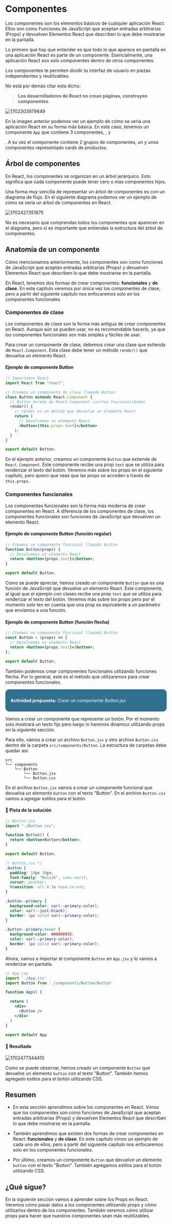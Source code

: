 # Componentes

Los componentes son los elementos básicos de cualquier aplicación React. Ellos son como Funciones de JavaScript que aceptan entradas arbitrarias (Props) y devuelven Elementos React que describen lo que debe mostrarse en la pantalla.

Lo primero que hay que entender es que todo lo que aparece en pantalla en una aplicación React es parte de un componente. Esencialmente, una aplicación React son solo componentes dentro de otros componentes.

Los componentes te permiten dividir tu interfaz de usuario en piezas independientes y reutilizables.

No está por demás citar esta dicho:

> **Los desarrolladores de React no crean páginas, construyen componentes.**

![1702303979649](image/02-Components/1702303979649.png)

En la imagen anterior podemos ver un ejemplo de cómo se vería una aplicación React en su forma más básica. En este caso, tenemos un componente `App` que contiene 3 componentes, <Navbar />, <Home /> y <Footer />. A su vez el componente <Home /> contiene 2 grupos de componentes, un <Banner /> y unos componentes <Card /> representado cards de productos.

## Árbol de componentes

En React, los componentes se organizan en un árbol jerárquico. Esto significa que cada componente puede tener cero o más componentes hijos.

Una forma muy sencilla de representar un árbol de componentes es con un diagrama de flujo. En el siguiente diagrama podemos ver un ejemplo de cómo se vería un árbol de componentes en React.

![1702427351875](image/02-Components/1702427351875.png)

No es necesario que comprendas todos los componentes que aparecen en el diagrama, pero sí es importante que entiendas la estructura del árbol de componentes.

## Anatomía de un componente

Cómo mencionamos anteriormente, los componentes son como funciones de JavaScript que aceptan entradas arbitrarias (Props) y devuelven Elementos React que describen lo que debe mostrarse en la pantalla.

En React, tenemos dos formas de crear componentes: **funcionales** y **de clase**. En este capítulo veremos por única vez los componentes de clase, pero a partir del siguiente capítulo nos enfocaremos solo en los componentes funcionales.

### Componentes de clase

Los componentes de clase son la forma más antigua de crear componentes en React. Aunque aún se pueden usar, no es recomendable hacerlo, ya que los componentes funcionales son más simples y fáciles de usar.

Para crear un componente de clase, debemos crear una clase que extienda de `React.Component`. Esta clase debe tener un método `render()` que devuelva un elemento React.

#### Ejemplo de componente Button

```jsx
// Importamos React
import React from "react";

// Creamos un componente de clase llamado Button
class Button extends React.Component {
  // Button hereda de React.Component ciertas funcionalidades
  render() {
    // render es un método que devuelve un elemento React
    return (
      // Devolvemos un elemento React
      <button>{this.props.text}</button>
    );
  }
}

export default Button;
```

En el ejemplo anterior, creamos un componente `Button` que extiende de `React.Component`. Este componente recibe una prop `text` que se utiliza para renderizar el texto del botón. Veremos más sobre los props en el siguiente capítulo, pero quiero que veas que las props se acceden a través de `this.props`.

### Componentes funcionales

Los componentes funcionales son la forma más moderna de crear componentes en React. A diferencia de los componentes de clase, los componentes funcionales son funciones de JavaScript que devuelven un elemento React.

#### Ejemplo de componente Button (función regular)

```jsx
// Creamos un componente funcional llamado Button
function Button(props) {
  // Devolvemos un elemento React
  return <button>{props.text}</button>;
}

export default Button;
```

Como se puede apreciar, hemos creado un componente `Button` que es una función de JavaScript que devuelve un elemento React. Este componente, al igual que el ejemplo con clases recibe una prop `text` que se utiliza para renderizar el texto del botón. Veremos más sobre los props pero por el momento solo ten en cuenta que una prop es equivalente a un parámetro que enviamos a una función.

#### Ejemplo de componente Button (función flecha)

```jsx
// Creamos un componente funcional llamado Button
const Button = (props) => {
  // Devolvemos un elemento React
  return <button>{props.text}</button>;
};

export default Button;
```

También podemos crear componentes funcionales utilizando funciones flecha. Por lo general, este es el método que utilizaremos para crear componentes funcionales.

<div style="background-color: #31708f; color: #FFFFFF; border-radius: 12px; padding: 16px">
    <h4 style="margin: 10px 0">Actividad propuesta:  <i style="font-weight: normal">Crear un componente Button.jsx</i>   </h4>
</div>

Vamos a crear un componente que represente un botón. Por el momento solo mostrará un texto fijo pero luego lo haremos dinámico utilizando props en la siguiente sección.

Para ello, vamos a crear un archivo `Button.jsx` y otro archivo `Button.css` dentro de la carpeta `src/components/Button`. La estructura de carpetas debe quedar así:

```
src
└── components
    └── Button
        └── Button.jsx
        └── Button.css
```

En el archivo `Button.jsx` vamos a crear un componente funcional que devuelva un elemento `button` con el texto "Button". En el archivo `Button.css` vamos a agregar estilos para el botón.

#### 🔎 Pista de la solución

```jsx
// Button.jsx
import "./Button.css";

function Button() {
  return <button>Button</button>;
}

export default Button;
```

```css
/* Button.css */
.button {
  padding: 10px 30px;
  font-family: "Mulish", sans-serif;
  cursor: pointer;
  transition: all 0.3s ease-in-out;
}

.button--primary {
  background-color: var(--primary-color);
  color: var(--just-black);
  border: 1px solid var(--primary-color);
}

.button--primary:hover {
  background-color: #00000035;
  color: var(--primary-color);
  border: 1px solid var(--primary-color);
}
```

Ahora, vamos a importar el componente `Button` en `App.jsx` y lo vamos a renderizar en pantalla.

```jsx
// App.jsx
import './App.css'
import Button from './components/Button/Button'

function App() {

  return (
    <div>
      <Button />
    </div>
  )
}

export default App
```


#### 🚀 Resultado

![1702477344410](image/02-Components/1702477344410.png)


Como se puede observar, hemos creado un componente `Button` que devuelve un elemento `button` con el texto "Button". También hemos agregado estilos para el botón utilizando CSS.


## Resumen

- En esta sección aprendimos sobre los componentes en React. Vimos que los componentes son como funciones de JavaScript que aceptan entradas arbitrarias (Props) y devuelven Elementos React que describen lo que debe mostrarse en la pantalla.

- También aprendimos que existen dos formas de crear componentes en React: **funcionales** y **de clase**. En este capítulo vimos un ejemplo de cada uno de ellos, pero a partir del siguiente capítulo nos enfocaremos solo en los componentes funcionales.

- Por último, creamos un componente `Button` que devuelve un elemento `button` con el texto "Button". También agregamos estilos para el botón utilizando CSS.

## ¿Qué sigue?

En la siguiente sección vamos a aprender sobre los Props en React. Veremos cómo pasar datos a los componentes utilizando props y cómo utilizarlos dentro de los componentes. También veremos cómo utilizar props para hacer que nuestros componentes sean más reutilizables.

